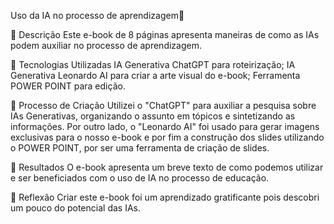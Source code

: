 Uso da IA no processo de aprendizagem🌌

📒 Descrição
Este e-book de 8 páginas apresenta maneiras de como as IAs podem auxiliar no processo de aprendizagem.

🤖 Tecnologias Utilizadas
IA Generativa ChatGPT para roteirização;
IA Generativa Leonardo AI para criar a arte visual do e-book;
Ferramenta POWER POINT para edição.

🧐 Processo de Criação
Utilizei o "ChatGPT" para auxiliar a pesquisa sobre IAs Generativas, organizando o assunto em tópicos e sintetizando as informações. Por outro lado, o "Leonardo AI" foi usado para gerar imagens exclusivas para o nosso e-book e por fim a construção dos slides utilizando o POWER POINT, por ser uma ferramenta de criação de slides.

🚀 Resultados
O e-book apresenta um breve texto de como podemos utilizar e ser beneficiados com o uso de IA no processo de educação.

💭 Reflexão
Criar este e-book foi um aprendizado gratificante pois descobri um pouco do potencial das IAs.
